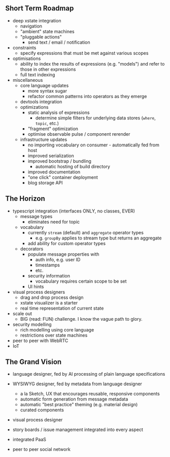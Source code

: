 ## Short Term Roadmap
- deep xstate integration
  - navigation 
  - "ambient" state machines
  - "pluggable actions"
    - send text / email / notification 
- constraints
  - specify expressions that must be met against various scopes
- optimisations
  - ability to index the results of expressions (e.g. "models") and refer to those in other expressions
  - full text indexing
- miscellaneous
  - core language updates
    - more syntax sugar
    - refactor common patterns into operators as they emerge
  - devtools integration
  - optimizations
    - static analysis of expressions
      - determine simple filters for underlying data stores (`where`, `topic`, etc.)
    - "fragment" optimization
    - optimise observable pulse / component rerender
  - infrastructure updates
    - no importing vocabulary on consumer - automatically fed from host
    - improved serialization
    - improved bootstrap / bundling
      - automatic hosting of build directory
    - improved documentation
    - "one click" container deployment
    - blog storage API
  
## The Horizon
- typescript integration (interfaces ONLY, no classes, EVER)
  - message types
    - eliminates need for topic
  - vocabulary
    - currently `stream` (default) and `aggregate` operator types
      - e.g. `groupBy` applies to stream type but returns an aggregate
    - add ability for custom operator types
  - decorators
    - populate message properties with 
      - auth info, e.g. user ID
      - timestamps
      - etc.
    - security information
      - vocabulary requires certain scope to be set
    - UI hints
- visual process designers
  - drag and drop process design
  - xstate visualizer is a starter
  - real time representation of current state
- scale out
  - BIG (read: FUN) challenge. I know the vague path to glory.
- security modelling
  - rich modelling using core language
  - restrictions over state machines
- peer to peer with WebRTC
- IoT

## The Grand Vision
- language designer, fed by AI processing of plain language specifications
- WYSIWYG designer, fed by metadata from language designer
  - a la Sketch, UX that encourages reusable, responsive components
  - automatic form generation from message metadata
  - automatic "best practice" theming (e.g. material design)
  - curated components
- visual process designer
- story boards / issue management integrated into every aspect
- integrated PaaS

- peer to peer social network